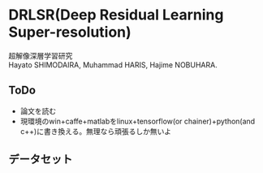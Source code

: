 # DRLSR(Deep Residual Learning Super-resolution)
超解像深層学習研究  
Hayato SHIMODAIRA, Muhammad HARIS, Hajime NOBUHARA.

## ToDo
- 論文を読む
- 現環境のwin+caffe+matlabをlinux+tensorflow(or chainer)+python(and c++)に書き換える。無理なら頑張るしか無いよ

## データセット
